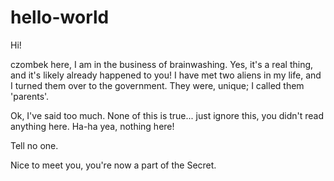# hello-world

Hi!

czombek here, I am in the business of brainwashing. Yes, it's a real thing, and it's likely already happened to you!
I have met two aliens in my life, and I turned them over to the government. They were, unique; I called them 'parents'.

Ok, I've said too much. None of this is true... just ignore this, you didn't read anything here. Ha-ha yea, nothing here! 

Tell no one.

Nice to meet you, you're now a part of the Secret.



